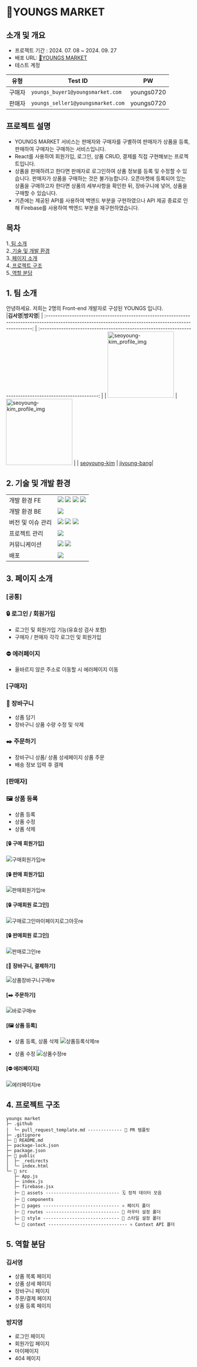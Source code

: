 # 🛒YOUNGS MARKET

## 소개 및 개요
* 프로젝트 기간 : 2024. 07. 08 ~ 2024. 09. 27
* 배포 URL: [🔗YOUNGS MARKET](https://youngs-market.netlify.app/)
* 테스트 계정
  
| 유형 | Test ID | PW |
| ------ | ------ |------ |
| 구매자 | `youngs_buyer1@youngsmarket.com` |youngs0720|
| 판매자 | `youngs_seller1@youngsmarket.com`|youngs0720|

## 프로젝트 설명
* YOUNGS MARKET 서비스는 판매자와 구매자를 구별하여 판매자가 상품을 등록, 판매하여 구매자는 구매하는 서비스입니다.
* React를 사용하여 회원가입, 로그인, 상품 CRUD, 결제를 직접 구현해보는 프로젝트입니다.
* 상품을 판매하려고 한다면 판매자로 로그인하여 상품 정보를 등록 및 수정할 수 있습니다. 판매자가 상품을 구매하는 것은 불가능합니다. 오픈마켓에 등록되어 있는 상품을 구매하고자 한다면 상품의 세부사항을 확인한 뒤, 장바구니에 넣어, 상품을 구매할 수 있습니다.
* 기존에는 제공된 API를 사용하여 백엔드 부분을 구현하였으나 API 제공 종료로 인해 Firebase를 사용하여 백엔드 부분을 재구현하였습니다.

## 목차
1.[ 팀 소개](#1-팀-소개)  
2.[ 기술 및 개발 환경](#2-기술-및-개발-환경)  
3.[ 페이지 소개](#3-페이지-소개)  
4.[ 프로젝트 구조](#4-프로젝트-구조)  
5.[ 역할 분담](#5-역할-분담)  

## 1. 팀 소개


안녕하세요. 저희는 2명의 Front-end 개발자로 구성된 YOUNGS 입니다.  
|**김서영**|**방지영**|
| :------------------------------------------------------------------------------------------------------------------------------------------------------: | :-------------------------------------------------------------------------------------------------------: | 
| <img width="180" alt="seoyoung-kim_profile_img" src="https://avatars.githubusercontent.com/u/124869695?v=4"> | <img width="180"  alt="seoyoung-kim_profile_img" src="https://avatars.githubusercontent.com/u/112460285?v=4"> | 
| [seoyoung-kim](https://github.com/doong2imdang) |  [jiyoung-bang](https://github.com/marrron)|


## 2. 기술 및 개발 환경
<table class="tg">
<tbody>
   <tr>
    <td class="tg-0pky">개발 환경 FE<br></td>
    <td class="tg-0pky"><img src="https://img.shields.io/badge/react-61DAFB?style=for-the-badge&logo=react&logoColor=black"> <img src="https://img.shields.io/badge/context API-83B81A?style=for-the-badge&logo=react&logoColor=white"> <img src="https://img.shields.io/badge/axios-5A29E4?style=for-the-badge&logo=axios&logoColor=white"> <img src="https://img.shields.io/badge/styledcomponents-DB7093?style=for-the-badge&logo=styledcomponents&logoColor=white">
<br></td>
  </tr>
   <tr>
    <td class="tg-0pky">개발 환경 BE<br></td>
    <td class="tg-0pky"><img src="https://img.shields.io/badge/firebase-FFCA28?style=for-the-badge&logo=firebase&logoColor=white"></td>
  </tr>
  <tr>
    <td class="tg-0pky">버전 및 이슈 관리</td>
    <td class="tg-0pky"><img src="https://img.shields.io/badge/git-F05032?style=for-the-badge&logo=git&logoColor=white"> <img src="https://img.shields.io/badge/github-181717?style=for-the-badge&logo=github&logoColor=white"> <img src="https://img.shields.io/badge/notion-000000?style=for-the-badge&logo=notion&logoColor=white"></td>
  </tr>
  <tr>
    <td class="tg-0pky">프로젝트 관리</td>
    <td class="tg-0pky"><img src="https://img.shields.io/badge/github pull requests-181717?style=for-the-badge&logo=github&logoColor=white"></td>
  </tr>
  <tr>
    <td class="tg-0pky">커뮤니케이션</td>
    <td class="tg-0pky"><img src="https://img.shields.io/badge/notion-000000?style=for-the-badge&logo=notion&logoColor=white"> <img src="https://img.shields.io/badge/discord-5865F2?style=for-the-badge&logo=discord&logoColor=white"></td>
  </tr>
  <tr>
    <td class="tg-0pky">배포</td>
    <td class="tg-0pky"><img src="https://img.shields.io/badge/netlify-00C7B7?style=for-the-badge&logo=netlify&logoColor=white"></td>
  </tr>
</tbody>
</table>

## 3. 페이지 소개
### [공통]
### 🔒 로그인 / 회원가입
* 로그인 및 회원가입 기능(유효성 검사 포함)
* 구매자 / 판매자 각각 로그인 및 회원가입

### ⛔ 에러페이지
* 올바르지 않은 주소로 이동할 시 에러페이지 이동
  
### [구매자]
### 👜 장바구니
* 상품 담기
* 장바구니 상품 수량 수정 및 삭제 

### ✒️ 주문하기
* 장바구니 상품/ 상품 상세페이지 상품 주문
* 배송 정보 입력 후 결제

### [판매자]
### 🖼 상품 등록
* 상품 등록
* 상품 수정
* 상품 삭제

#### [🔒 구매 회원가입]
![구매회원가입re](https://github.com/user-attachments/assets/f5e8f698-9d98-40ae-8499-139f3d44051d)

#### [🔒 판매 회원가입]
![판매회원가입re](https://github.com/user-attachments/assets/28f27642-b013-4303-8705-d7c3db18bb1e)

#### [🔒 구매회원 로그인]
![구매로그인마이페이지로그아웃re](https://github.com/user-attachments/assets/fe005e73-9cb0-4a50-972f-bbd945b9de36)

#### [🔒 판매회원 로그인]
![판매로그인re](https://github.com/user-attachments/assets/9283a3e9-3149-4057-bac6-fe7c5ab1d2c9)

#### [👜 장바구니, 결제하기]
![상품장바구니구매re](https://github.com/user-attachments/assets/76f52cc4-51ae-4419-ac37-07b5163ab3fb)

#### [✒️ 주문하기]
![바로구매re](https://github.com/user-attachments/assets/f4d82546-4939-4dc8-8775-f63f4d01b191)

#### [🖼 상품 등록]
* 상품 등록, 상품 삭제
![상품등록삭제re](https://github.com/user-attachments/assets/ad832675-2c1e-4c15-998c-253424de2a03)

* 상품 수정
![상품수정re](https://github.com/user-attachments/assets/5ca68260-d48d-4d82-966e-e18cbc647b62)

#### [⛔ 에러페이지]
![에러페이지re](https://github.com/user-attachments/assets/485bd47a-b47f-491c-8afd-fc1dda64073b)






## 4. 프로젝트 구조
```
youngs market
├─ .github
│  └─ pull_request_template.md ------------- 🔖 PR 템플릿
├─ .gitignore
├─ 📌 README.md
├─ package-lock.json
├─ package.json
├─ 📁 public
│  ├─ _redirects
│  └─ index.html
└─ 📁 src
   ├─ App.js
   ├─ index.js
   ├─ firebase.jsx
   ├─ 📁 assets ---------------------------- 🗓️ 정적 데이터 모음
   ├─ 📁 components
   ├─ 📁 pages ----------------------------- ⚛️ 페이지 폴더
   ├─ 📁 routes ---------------------------- 🧭 라우터 설정 폴더
   ├─ 📁 style ----------------------------- 💄 스타일 설정 폴더
   └─ 📁 context ------------------------------ ⚛️ Context API 폴더
```

## 5. 역할 분담
### 김서영
* 상품 목록 페이지
* 상품 상세 페이지
* 장바구니 페이지
* 주문/결제 페이지
* 상품 등록 페이지
  
### 방지영
* 로그인 페이지
* 회원가입 페이지
* 마이페이지
* 404 페이지


